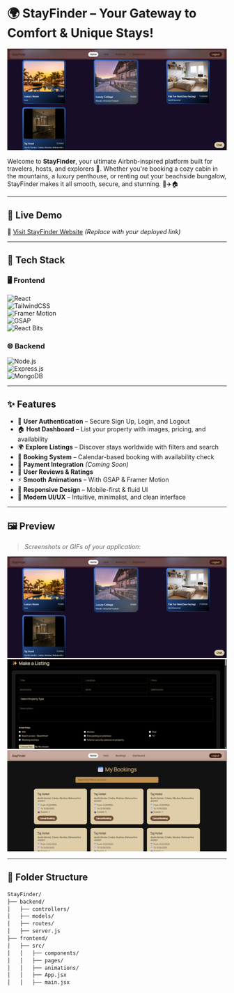 # 🌍 StayFinder – Your Gateway to Comfort & Unique Stays!

![StayFinder Home](https://raw.githubusercontent.com/Ansh-Majumdar619/stayfinder/main/frontend/public/stayfinderhome.png)


Welcome to **StayFinder**, your ultimate Airbnb-inspired platform built for travelers, hosts, and explorers 🌄. Whether you're booking a cozy cabin in the mountains, a luxury penthouse, or renting out your beachside bungalow, StayFinder makes it all smooth, secure, and stunning. 💼✈️🏠

---

## 🚀 Live Demo

🔗 [Visit StayFinder Website](#) *(Replace with your deployed link)*

---

## 🧰 Tech Stack

### 🖥️ Frontend
![React](https://img.shields.io/badge/React-61DAFB?style=for-the-badge&logo=react)  
![TailwindCSS](https://img.shields.io/badge/TailwindCSS-06B6D4?style=for-the-badge&logo=tailwind-css)  
![Framer Motion](https://img.shields.io/badge/Framer--Motion-EF008F?style=for-the-badge&logo=framer)  
![GSAP](https://img.shields.io/badge/GSAP-88CE02?style=for-the-badge&logo=greensock)  
![React Bits](https://img.shields.io/badge/React--Bits-000000?style=for-the-badge)

### 🌐 Backend
![Node.js](https://img.shields.io/badge/Node.js-339933?style=for-the-badge&logo=nodedotjs)  
![Express.js](https://img.shields.io/badge/Express.js-000000?style=for-the-badge&logo=express)  
![MongoDB](https://img.shields.io/badge/MongoDB-47A248?style=for-the-badge&logo=mongodb)

---

## ✨ Features

- 🔐 **User Authentication** – Secure Sign Up, Login, and Logout
- 🏠 **Host Dashboard** – List your property with images, pricing, and availability
- 🌍 **Explore Listings** – Discover stays worldwide with filters and search
- 📅 **Booking System** – Calendar-based booking with availability check
- 🧾 **Payment Integration** *(Coming Soon)*
- 💬 **User Reviews & Ratings**
- ⚡ **Smooth Animations** – With GSAP & Framer Motion
- 📱 **Responsive Design** – Mobile-first & fluid UI
- 🌈 **Modern UI/UX** – Intuitive, minimalist, and clean interface

---

## 🖼️ Preview

> *Screenshots or GIFs of your application:*

![Home Page](https://raw.githubusercontent.com/Ansh-Majumdar619/stayfinder/main/frontend/public/stayfinderhome.png)  
![Listings](https://raw.githubusercontent.com/Ansh-Majumdar619/stayfinder/main/frontend/public/stayfinderbooking.png)  
![Booking Page](https://raw.githubusercontent.com/Ansh-Majumdar619/stayfinder/main/frontend/public/stayfindermybookings.png)

---

## 📁 Folder Structure

```bash
StayFinder/
├── backend/
│   ├── controllers/
│   ├── models/
│   ├── routes/
│   ├── server.js
├── frontend/
│   ├── src/
│   │   ├── components/
│   │   ├── pages/
│   │   ├── animations/
│   │   ├── App.jsx
│   │   ├── main.jsx
